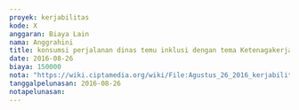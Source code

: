 ```yaml
---
proyek: kerjabilitas
kode: X
anggaran: Biaya Lain
nama: Anggrahini
title: konsumsi perjalanan dinas temu inklusi dengan tema Ketenagakerjaan dan Difabel di Kulonprogo
date: 2016-08-26
biaya: 150000
nota: "https://wiki.ciptamedia.org/wiki/File:Agustus_26_2016_kerjabilitas_X_konsumsi_malam_temu_Inklusi_kulonprogo_inok.jpg"
tanggalpelunasan: 2016-08-26
notapelunasan:
---
```

